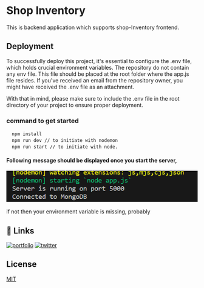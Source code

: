 
# Shop Inventory

This is backend application which supports shop-Inventory frontend.


## Deployment

To successfully deploy this project, it's essential to configure the .env file, which holds crucial environment variables. The repository do not contain any env file. This file should be placed at the root folder where the app.js file resides. If you've received an email from the repository owner, you might have received the .env file as an attachment.

With that in mind, please make sure to include the .env file in the root directory of your project to ensure proper deployment.

### command to get started
```bash
  npm install
  npm run dev // to initiate with nodemon
  npm run start // to initiate with node.
```


#### Following message should be displayed once you start the server,

![App Screenshot](https://github.com/Parnidadu/shopper-backend/blob/main/backend%20code.png?raw=true)

if not then your environment variable is missing, probably


## 🔗 Links
[![portfolio](https://img.shields.io/badge/my_portfolio-000?style=for-the-badge&logo=ko-fi&logoColor=white)](https://pranavmishra.in/)
[![twitter](https://img.shields.io/badge/twitter-1DA1F2?style=for-the-badge&logo=twitter&logoColor=white)](https://twitter.com/parnidadu)


## License

[MIT](https://choosealicense.com/licenses/mit/)

